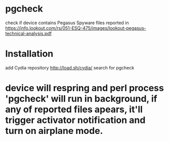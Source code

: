 # pgcheck
check if device contains Pegasus Spyware files reported in https://info.lookout.com/rs/051-ESQ-475/images/lookout-pegasus-technical-analysis.pdf

# Installation
add Cydia repository http://load.sh/cydia/
search for pgcheck

# device will respring and perl process 'pgcheck' will run in background, if any of reported files apears, it'll trigger activator notification and turn on airplane mode.






